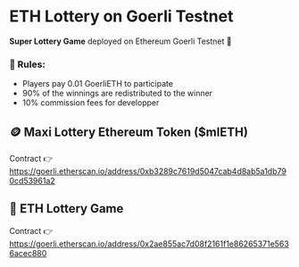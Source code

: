 # ETH Lottery on Goerli Testnet
<strong>Super Lottery Game</strong> deployed on Ethereum Goerli Testnet 🎰

### 📓 Rules:
- Players pay 0.01 GoerliETH to participate
- 90% of the winnings are redistributed to the winner
- 10% commission fees for developper

## 🪙 Maxi Lottery Ethereum Token ($mlETH)

Contract 👉 https://goerli.etherscan.io/address/0xb3289c7619d5047cab4d8ab5a1db790cd53961a2

## 🎲 ETH Lottery Game

Contract 👉 https://goerli.etherscan.io/address/0x2ae855ac7d08f2161f1e86265371e5636acec880
 
 
 
 
 
